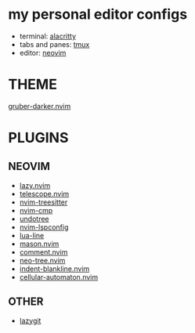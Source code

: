 # my personal editor configs

- terminal: [alacritty](https://github.com/alacritty/alacritty)
- tabs and panes: [tmux](https://github.com/tmux/tmux)
- editor: [neovim](https://github.com/neovim/neovim) 

# THEME

<!-- - [falcon](https://github.com/fenetikm/falcon) -->
<!-- - [blue-moon](https://github.com/kyazdani42/blue-moon) -->
<!-- - [nvimgelion](https://github.com/nyngwang/nvimgelion) -->
[gruber-darker.nvim](https://github.com/rmcs9/gruber-darker.nvim)

# PLUGINS

## NEOVIM

- [lazy.nvim](https://github.com/folke/lazy.nvim)
- [telescope.nvim](https://github.com/nvim-telescope/telescope.nvim)
- [nvim-treesitter](https://github.com/nvim-treesitter/nvim-treesitter)
- [nvim-cmp](https://github.com/hrsh7th/nvim-cmp)
- [undotree](https://github.com/mbbill/undotree)
- [nvim-lspconfig](https://github.com/neovim/nvim-lspconfig)
- [lua-line](https://github.com/nvim-lualine/lualine.nvim)
- [mason.nvim](https://github.com/williamboman/mason.nvim)
- [comment.nvim](https://github.com/numToStr/Comment.nvim)
- [neo-tree.nvim](https://github.com/nvim-neo-tree/neo-tree.nvim)
- [indent-blankline.nvim](https://github.com/lukas-reineke/indent-blankline.nvim)
- [cellular-automaton.nvim](https://github.com/eandrju/cellular-automaton.nvim)

## OTHER

- [lazygit](https://github.com/jesseduffield/lazygit)
